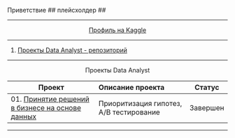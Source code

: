 Приветствие ## плейсхолдер ##
__________________________________________________________________________________________________________________________

<p align="center"> <a href="https://www.kaggle.com/antonrdblck">Профиль на Kaggle</a></p>

__________________________________________________________________________________________________________________________

01. [Проекты Data Analyst - репозиторий](https://github.com/urzumo/data_analyst_projects)  

__________________________________________________________________________________________________________________________

<p align="center"> Проекты Data Analyst </p align="center">

| **Проект** | **Описание проекта** | **Статус** |
| -------------------- | :--------------------- |:---------------------------:|
| 01. [Принятие решений в бизнесе на основе данных](https://nbviewer.org/github/urzumo/data_analyst_projects/blob/14236d124546c5deb0b27c324a46aaad421ffc98/e_comm_AB_test/e_comm_AB_tests.ipynb)|Приоритизация гипотез, А/В тестирование|Завершен|
__________________________________________________________________________________________________________________________
